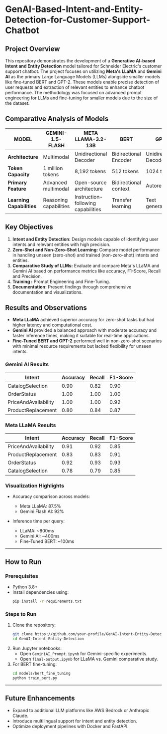 # GenAI-Based-Intent-and-Entity-Detection-for-Customer-Support-Chatbot


## **Project Overview**
This repository demonstrates the development of a **Generative AI-based Intent and Entity Detection** model tailored for Schneider Electric's customer support chatbot. The project focuses on utilizing **Meta's LLaMA** and **Gemini AI** as the primary Large Language Models (LLMs) alongside smaller models like fine-tuned BERT and GPT-2. These models enable precise detection of user requests and extraction of relevant entities to enhance chatbot performance. The methodology was focused on advanced prompt engineering for LLMs and fine-tuning for smaller models due to the size of the dataset.


## **Comparative Analysis of Models**
| **MODEL**        | **GEMINI-1.5-FLASH** | **META LLAMA-3.2-13B** | **BERT**               | **GPT-2**            |
|-------------------|----------------------|-------------------------|-------------------------|----------------------|
| **Architecture**  | Multimodal           | Unidirectional Decoder  | Bidirectional Encoder   | Unidirectional Decoder |
| **Token Capacity**| 1 million tokens     | 8,192 tokens            | 512 tokens              | 1024 tokens          |
| **Primary Feature** | Advanced multimodal | Open-source architecture| Bidirectional context   | Autoregressive       |
| **Learning Capabilities** | Reasoning capabilities | Instruction-following capabilities | Transfer learning | Text generation       |




## **Key Objectives**
1. **Intent and Entity Detection:** Design models capable of identifying user intents and relevant entities with high precision.
2. **Zero-Shot and Non-Zero-Shot Learning:** Compare model performance in handling unseen (zero-shot) and trained (non-zero-shot) intents and entities.
3. **Comparative Study of LLMs:** Evaluate and compare Meta's LLaMA and Gemini AI based on performance metrics like accuracy, F1-Score, Recall and Precision.
4. **Training :** Prompt Engineering and Fine-Tuning.
5. **Documentation:** Present findings through comprehensive documentation and visualizations.



## **Results and Observations**
- **Meta LLaMA** achieved superior accuracy for zero-shot tasks but had higher latency and computational cost.
- **Gemini AI** provided a balanced approach with moderate accuracy and faster inference times, making it suitable for real-time applications.
- **Fine-Tuned BERT and GPT-2** performed well in non-zero-shot scenarios with minimal resource requirements but lacked flexibility for unseen intents.

### Gemini AI Results
| **Intent**           | **Accuracy** | **Recall** | **F1-Score** |
|----------------------|--------------|------------|--------------|
| CatalogSelection     | 0.90         | 0.82       | 0.90         |
| OrderStatus          | 1.00         | 1.00       | 1.00         |
| PriceAndAvailability | 1.00         | 1.00       | 0.92         |
| ProductReplacement   | 0.80         | 0.84       | 0.87         |

### Meta LLaMA Results
| **Intent**           | **Accuracy** | **Recall** | **F1-Score** |
|----------------------|--------------|------------|--------------|
| PriceAndAvailability | 0.91         | 0.92       | 0.85         |
| ProductReplacement   | 0.83         | 0.83       | 0.91         |
| OrderStatus          | 0.92         | 0.93       | 0.93         |
| CatalogSelection     | 0.78         | 0.79       | 0.85         |



### **Visualization Highlights**
- Accuracy comparison across models:
  - Meta LLaMA: 87.5% 
  - Gemini Flash AI: 92% 
  
- Inference time per query:
  - LLaMA: ~800ms
  - Gemini AI: ~400ms
  - Fine-Tuned BERT: ~100ms

---

## **How to Run**

### **Prerequisites**
- Python 3.8+
- Install dependencies using:
  ```bash
  pip install -r requirements.txt
  ```

### **Steps to Run**
1. Clone the repository:
   ```bash
   git clone https://github.com/your-profile/GenAI-Intent-Entity-Detection.git
   cd GenAI-Intent-Entity-Detection
   ```
2. Run Jupyter notebooks:
   - Open `GeminiAI_Prompt.ipynb` for Gemini-specific experiments.
   - Open `final-output.ipynb` for LLaMA vs. Gemini comparative study.
3. For BERT fine-tuning:
   ```bash
   cd models/bert_fine_tuning
   python train_bert.py
   ```

---

## **Future Enhancements**
- Expand to additional LLM platforms like AWS Bedrock or Anthropic Claude.
- Introduce multilingual support for intent and entity detection.
- Optimize deployment pipelines with Docker and FastAPI.




